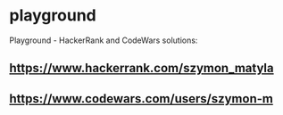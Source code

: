 # playground
Playground - HackerRank and CodeWars solutions:

## https://www.hackerrank.com/szymon_matyla
## https://www.codewars.com/users/szymon-m
